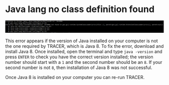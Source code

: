 # Java lang no class definition found

![](../../.gitbook/assets/wrong-java.png)

This error appears if the version of Java installed on your computer is not the one required by TRACER, which is Java 8. To fix the error, download and install Java 8. Once installed, open the terminal and type `java -version` and press `ENTER` to check you have the correct version installed; the version number should start with a `1` and the second number should be an `8`. If your second number is not `8`, then installation of Java 8 was not successful.

Once Java 8 is installed on your computer you can re-run TRACER.

